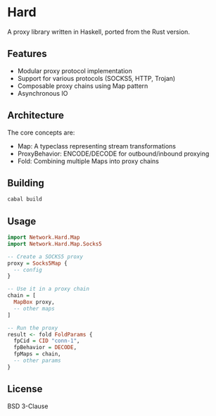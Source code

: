 # Hard

A proxy library written in Haskell, ported from the Rust version.

## Features

- Modular proxy protocol implementation
- Support for various protocols (SOCKS5, HTTP, Trojan)
- Composable proxy chains using Map pattern
- Asynchronous IO

## Architecture

The core concepts are:

- Map: A typeclass representing stream transformations
- ProxyBehavior: ENCODE/DECODE for outbound/inbound proxying
- Fold: Combining multiple Maps into proxy chains

## Building

```bash
cabal build
```

## Usage

```haskell
import Network.Hard.Map
import Network.Hard.Map.Socks5

-- Create a SOCKS5 proxy
proxy = Socks5Map {
  -- config
}

-- Use it in a proxy chain
chain = [
  MapBox proxy,
  -- other maps
]

-- Run the proxy
result <- fold FoldParams {
  fpCid = CID "conn-1",
  fpBehavior = DECODE,
  fpMaps = chain,
  -- other params
}
```

## License

BSD 3-Clause 